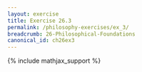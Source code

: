 ```yaml
---
layout: exercise
title: Exercise 26.3
permalink: /philosophy-exercises/ex_3/
breadcrumb: 26-Philosophical-Foundations
canonical_id: ch26ex3
---
```


{% include mathjax_support %}
